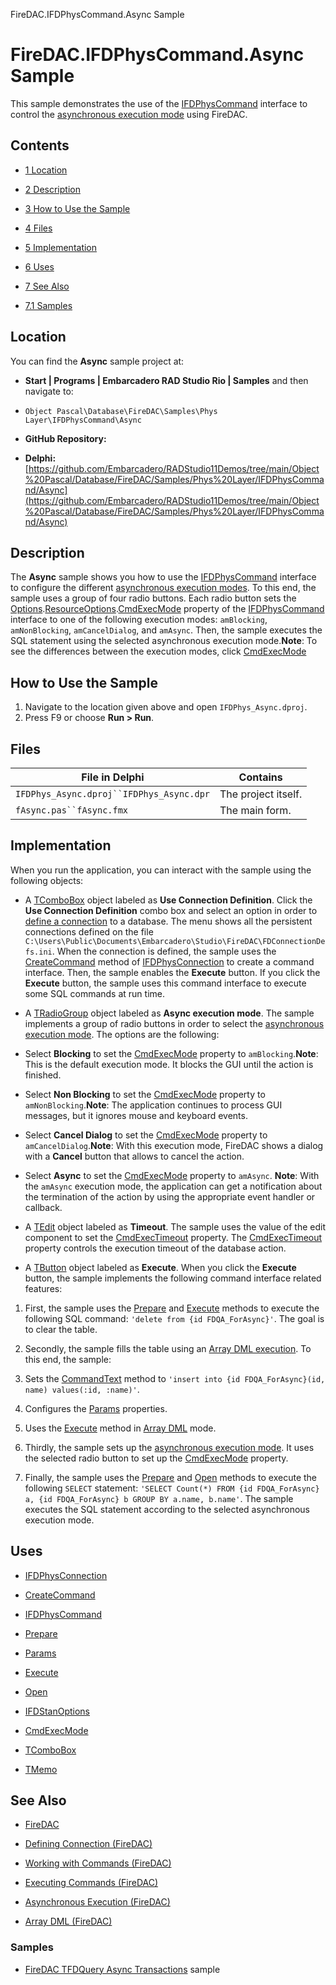 FireDAC.IFDPhysCommand.Async Sample[]()
# FireDAC.IFDPhysCommand.Async Sample 


This sample demonstrates the use of the [IFDPhysCommand](http://docwiki.embarcadero.com/Libraries/en/FireDAC.Phys.Intf.IFDPhysCommand) interface to control the [asynchronous execution mode](http://docwiki.embarcadero.com/RADStudio/en/Asynchronous_Execution_(FireDAC)) using FireDAC.
## Contents



* [1 Location](#Location)
* [2 Description](#Description)
* [3 How to Use the Sample](#How_to_Use_the_Sample)
* [4 Files](#Files)
* [5 Implementation](#Implementation)
* [6 Uses](#Uses)
* [7 See Also](#See_Also)

* [7.1 Samples](#Samples)


## Location 

You can find the **Async** sample project at:
* **Start | Programs | Embarcadero RAD Studio Rio | Samples** and then navigate to:

* `Object Pascal\Database\FireDAC\Samples\Phys Layer\IFDPhysCommand\Async`

* **GitHub Repository:**

* **Delphi:**[https://github.com/Embarcadero/RADStudio11Demos/tree/main/Object%20Pascal/Database/FireDAC/Samples/Phys%20Layer/IFDPhysCommand/Async](https://github.com/Embarcadero/RADStudio11Demos/tree/main/Object%20Pascal/Database/FireDAC/Samples/Phys%20Layer/IFDPhysCommand/Async)

## Description 

The **Async** sample shows you how to use the [IFDPhysCommand](http://docwiki.embarcadero.com/Libraries/en/FireDAC.Phys.Intf.IFDPhysCommand) interface to configure the different [asynchronous execution modes](http://docwiki.embarcadero.com/RADStudio/en/Asynchronous_Execution_(FireDAC)). To this end, the sample uses a group of four radio buttons. Each radio button sets the [Options](http://docwiki.embarcadero.com/Libraries/en/FireDAC.Stan.Option.IFDStanOptions).[ResourceOptions](http://docwiki.embarcadero.com/Libraries/en/FireDAC.Stan.Option.TFDResourceOptions).[CmdExecMode](http://docwiki.embarcadero.com/Libraries/en/FireDAC.Stan.Option.TFDResourceOptions.CmdExecMode) property of the [IFDPhysCommand](http://docwiki.embarcadero.com/Libraries/en/FireDAC.Phys.Intf.IFDPhysCommand) interface to one of the following execution modes: `amBlocking`, `amNonBlocking`, `amCancelDialog`, and `amAsync`. Then, the sample executes the SQL statement using the selected asynchronous execution mode.**Note**: To see the differences between the execution modes, click [CmdExecMode](http://docwiki.embarcadero.com/Libraries/en/FireDAC.Stan.Option.TFDResourceOptions.CmdExecMode)
## How to Use the Sample 


1.  Navigate to the location given above and open `IFDPhys_Async.dproj`.
2.  Press F9 or choose **Run > Run**.

## Files 



| File in Delphi                           | Contains            |
| ---------------------------------------- | ------------------- |
| `IFDPhys_Async.dproj``IFDPhys_Async.dpr` | The project itself. |
| `fAsync.pas``fAsync.fmx`                 | The main form.      |


## Implementation 

When you run the application, you can interact with the sample using the following objects:
*  A [TComboBox](http://docwiki.embarcadero.com/Libraries/en/Vcl.StdCtrls.TComboBox) object labeled as **Use Connection Definition**. Click the **Use Connection Definition** combo box and select an option in order to [define a connection](http://docwiki.embarcadero.com/RADStudio/en/Defining_Connection_(FireDAC)) to a database. The menu shows all the persistent connections defined on the file `C:\Users\Public\Documents\Embarcadero\Studio\FireDAC\FDConnectionDefs.ini`. When the connection is defined, the sample uses the [CreateCommand](http://docwiki.embarcadero.com/Libraries/en/FireDAC.Phys.Intf.IFDPhysConnection.CreateCommand) method of [IFDPhysConnection](http://docwiki.embarcadero.com/Libraries/en/FireDAC.Phys.Intf.IFDPhysConnection) to create a command interface. Then, the sample enables the **Execute** button. If you click the **Execute** button, the sample uses this command interface to execute some SQL commands at run time.
*  A [TRadioGroup](http://docwiki.embarcadero.com/Libraries/en/Vcl.ExtCtrls.TRadioGroup) object labeled as **Async execution mode**. The sample implements a group of radio buttons in order to select the [asynchronous execution mode](http://docwiki.embarcadero.com/RADStudio/en/Asynchronous_Execution_(FireDAC)). The options are the following:

*  Select **Blocking** to set the [CmdExecMode](http://docwiki.embarcadero.com/Libraries/en/FireDAC.Stan.Option.TFDResourceOptions.CmdExecMode) property to `amBlocking`.**Note**: This is the default execution mode. It blocks the GUI until the action is finished.
*  Select **Non Blocking** to set the [CmdExecMode](http://docwiki.embarcadero.com/Libraries/en/FireDAC.Stan.Option.TFDResourceOptions.CmdExecMode) property to `amNonBlocking`.**Note**: The application continues to process GUI messages, but it ignores mouse and keyboard events.
*  Select **Cancel Dialog** to set the [CmdExecMode](http://docwiki.embarcadero.com/Libraries/en/FireDAC.Stan.Option.TFDResourceOptions.CmdExecMode) property to `amCancelDialog`.**Note**: With this execution mode, FireDAC shows a dialog with a **Cancel** button that allows to cancel the action.
*  Select **Async** to set the [CmdExecMode](http://docwiki.embarcadero.com/Libraries/en/FireDAC.Stan.Option.TFDResourceOptions.CmdExecMode) property to `amAsync`. **Note**: With the `amAsync` execution mode, the application can get a notification about the termination of the action by using the appropriate event handler or callback.

*  A [TEdit](http://docwiki.embarcadero.com/Libraries/en/Vcl.StdCtrls.TEdit) object labeled as **Timeout**. The sample uses the value of the edit component to set the [CmdExecTimeout](http://docwiki.embarcadero.com/Libraries/en/FireDAC.Stan.Option.TFDResourceOptions.CmdExecTimeout) property. The [CmdExecTimeout](http://docwiki.embarcadero.com/Libraries/en/FireDAC.Stan.Option.TFDResourceOptions.CmdExecTimeout) property controls the execution timeout of the database action.
*  A [TButton](http://docwiki.embarcadero.com/Libraries/en/Vcl.StdCtrls.TButton) object labeled as **Execute**. When you click the **Execute** button, the sample implements the following command interface related features:

1.  First, the sample uses the [Prepare](http://docwiki.embarcadero.com/Libraries/en/FireDAC.Phys.Intf.IFDPhysCommand.Prepare) and [Execute](http://docwiki.embarcadero.com/Libraries/en/FireDAC.Phys.Intf.IFDPhysCommand.Execute) methods to execute the following SQL command: `'delete from {id FDQA_ForAsync}'`. The goal is to clear the table.
2.  Secondly, the sample fills the table using an [Array DML execution](http://docwiki.embarcadero.com/RADStudio/en/Array_DML_(FireDAC)#Example_1). To this end, the sample:

1.  Sets the [CommandText](http://docwiki.embarcadero.com/Libraries/en/FireDAC.Phys.Intf.IFDPhysCommand.CommandText) method to `'insert into {id FDQA_ForAsync}(id, name) values(:id, :name)'`.
2.  Configures the [Params](http://docwiki.embarcadero.com/Libraries/en/FireDAC.Phys.Intf.IFDPhysCommand.Params) properties.
3.  Uses the [Execute](http://docwiki.embarcadero.com/Libraries/en/FireDAC.Phys.Intf.IFDPhysCommand.Execute) method in [Array DML](http://docwiki.embarcadero.com/RADStudio/en/Array_DML_(FireDAC)) mode.

3.  Thirdly, the sample sets up the [asynchronous execution mode](http://docwiki.embarcadero.com/RADStudio/en/Asynchronous_Execution_(FireDAC)). It uses the selected radio button to set up the [CmdExecMode](http://docwiki.embarcadero.com/Libraries/en/FireDAC.Stan.Option.TFDResourceOptions.CmdExecMode) property.
4.  Finally, the sample uses the [Prepare](http://docwiki.embarcadero.com/Libraries/en/FireDAC.Phys.Intf.IFDPhysCommand.Prepare) and [Open](http://docwiki.embarcadero.com/Libraries/en/FireDAC.Phys.Intf.IFDPhysCommand.Open) methods to execute the following `SELECT` statement: `'SELECT Count(*) FROM {id FDQA_ForAsync} a, {id FDQA_ForAsync} b GROUP BY a.name, b.name'`. The sample executes the SQL statement according to the selected asynchronous execution mode.

## Uses 


* [IFDPhysConnection](http://docwiki.embarcadero.com/Libraries/en/FireDAC.Phys.Intf.IFDPhysConnection)

* [CreateCommand](http://docwiki.embarcadero.com/Libraries/en/FireDAC.Phys.Intf.IFDPhysConnection.CreateCommand)

* [IFDPhysCommand](http://docwiki.embarcadero.com/Libraries/en/FireDAC.Phys.Intf.IFDPhysCommand)

* [Prepare](http://docwiki.embarcadero.com/Libraries/en/FireDAC.Phys.Intf.IFDPhysCommand.Prepare)
* [Params](http://docwiki.embarcadero.com/Libraries/en/FireDAC.Phys.Intf.IFDPhysCommand.Params)
* [Execute](http://docwiki.embarcadero.com/Libraries/en/FireDAC.Phys.Intf.IFDPhysCommand.Execute)
* [Open](http://docwiki.embarcadero.com/Libraries/en/FireDAC.Phys.Intf.IFDPhysCommand.Open)

* [IFDStanOptions](http://docwiki.embarcadero.com/Libraries/en/FireDAC.Stan.Option.IFDStanOptions)

* [CmdExecMode](http://docwiki.embarcadero.com/Libraries/en/FireDAC.Stan.Option.TFDResourceOptions.CmdExecMode)

* [TComboBox](http://docwiki.embarcadero.com/Libraries/en/Vcl.StdCtrls.TComboBox)
* [TMemo](http://docwiki.embarcadero.com/Libraries/en/Vcl.StdCtrls.TMemo)

## See Also 


* [FireDAC](http://docwiki.embarcadero.com/RADStudio/en/FireDAC)
* [Defining Connection (FireDAC)](http://docwiki.embarcadero.com/RADStudio/en/Defining_Connection_(FireDAC))
* [Working with Commands (FireDAC)](http://docwiki.embarcadero.com/RADStudio/en/Working_with_Commands_(FireDAC))

* [Executing Commands (FireDAC)](http://docwiki.embarcadero.com/RADStudio/en/Executing_Commands_(FireDAC))
* [Asynchronous Execution (FireDAC)](http://docwiki.embarcadero.com/RADStudio/en/Asynchronous_Execution_(FireDAC))
* [Array DML (FireDAC)](http://docwiki.embarcadero.com/RADStudio/en/Array_DML_(FireDAC))

### Samples 


* [FireDAC TFDQuery Async Transactions](http://docwiki.embarcadero.com/CodeExamples/en/FireDAC.TFDQuery.Async_Sample) sample





